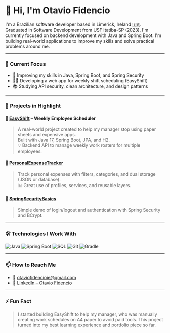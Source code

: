 # 👋 Hi, I'm Otavio Fidencio

I'm a Brazilian software developer based in Limerick, Ireland 🇮🇪.  
Graduated in Software Development from USF Itatiba-SP (2023), I'm currently focused on backend development with Java and Spring Boot. I'm building real-world applications to improve my skills and solve practical problems around me.

---

### 💼 Current Focus
- 🧠 Improving my skills in Java, Spring Boot, and Spring Security
- 👨‍💻 Developing a web app for weekly shift scheduling (EasyShift)
- 📚 Studying API security, clean architecture, and design patterns

---

### 🚀 Projects in Highlight

#### 🔹 [EasyShift](https://github.com/OtavioFidencio24/EasyShift) – Weekly Employee Scheduler
> A real-world project created to help my manager stop using paper sheets and expensive apps.  
> Built with Java 17, Spring Boot, JPA, and H2.  
> 💡 Backend API to manage weekly work rosters for multiple employees.

#### 🔹 [PersonalExpenseTracker](https://github.com/OtavioFidencio24/PersonalExpenseTracker)
> Track personal expenses with filters, categories, and dual storage (JSON or database).  
> 📊 Great use of profiles, services, and reusable layers.

#### 🔹 [SpringSecurityBasics](https://github.com/OtavioFidencio24/SpringSecurityBasics)
> Simple demo of login/logout and authentication with Spring Security and BCrypt.

---

### 🛠️ Technologies I Work With

![Java](https://img.shields.io/badge/Java-ED8B00?style=for-the-badge&logo=java&logoColor=white)
![Spring Boot](https://img.shields.io/badge/Spring_Boot-6DB33F?style=for-the-badge&logo=spring-boot&logoColor=white)
![SQL](https://img.shields.io/badge/SQL-4479A1?style=for-the-badge&logo=postgresql&logoColor=white)
![Git](https://img.shields.io/badge/Git-F05032?style=for-the-badge&logo=git&logoColor=white)
![Gradle](https://img.shields.io/badge/Gradle-02303A?style=for-the-badge&logo=gradle&logoColor=white)

---

### 📫 How to Reach Me

- 📧 otaviofidencioie@gmail.com
- 💼 [LinkedIn – Otavio Fidencio](https://www.linkedin.com/in/otaviofidencio)

---

### ⚡ Fun Fact

> I started building EasyShift to help my manager, who was manually creating work schedules on A4 paper to avoid paid tools. This project turned into my best learning experience and portfolio piece so far.

